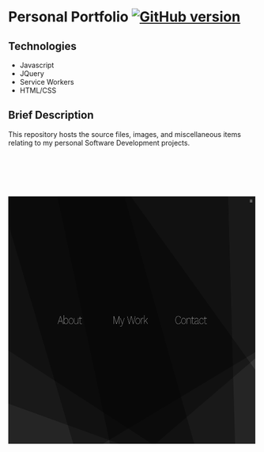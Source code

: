 Personal Portfolio [![GitHub version](https://badge.fury.io/gh/patrickellis%2FPortfolio.svg)](https://badge.fury.io/gh/patrickellis%2FPortfolio)
======
## Technologies
* Javascript
* JQuery
* Service Workers
* HTML/CSS

## Brief Description

This repository hosts the source files, images, and miscellaneous items relating to my personal Software Development projects. 
<img src = "https://github.com/patrickellis/Portfolio/blob/master/images/docs/Menu.png" style="margin-top:100px; width:500px;height:500px;">


